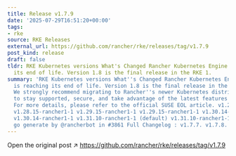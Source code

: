 ```yaml
---
title: Release v1.7.9
date: '2025-07-29T16:51:20+00:00'
tags:
- rke
source: RKE Releases
external_url: https://github.com/rancher/rke/releases/tag/v1.7.9
post_kind: release
draft: false
tldr: RKE Kubernetes versions What's Changed Rancher Kubernetes Engine (RKE) is reaching
  its end of life. Version 1.8 is the final release in the RKE 1.
summary: 'RKE Kubernetes versions What''s Changed Rancher Kubernetes Engine (RKE)
  is reaching its end of life. Version 1.8 is the final release in the RKE 1. x series.
  We strongly recommend migrating to Rancher''s newer Kubernetes distribution, RKE2,
  to stay supported, secure, and take advantage of the latest features and updates.
  For more details, please refer to the official SUSE EOL article. v1.28.15-rancher1-1
  v1.28.15-rancher1-1 v1.29.15-rancher1-1 v1.29.15-rancher1-1 v1.30.14-rancher1-1
  v1.30.14-rancher1-1 v1.31.10-rancher1-1 (default) v1.31.10-rancher1-1 [release/v1.7]
  go generate by @rancherbot in #3861 Full Changelog : v1.7.7. v1.7.8.'
---
```

Open the original post ↗ https://github.com/rancher/rke/releases/tag/v1.7.9
